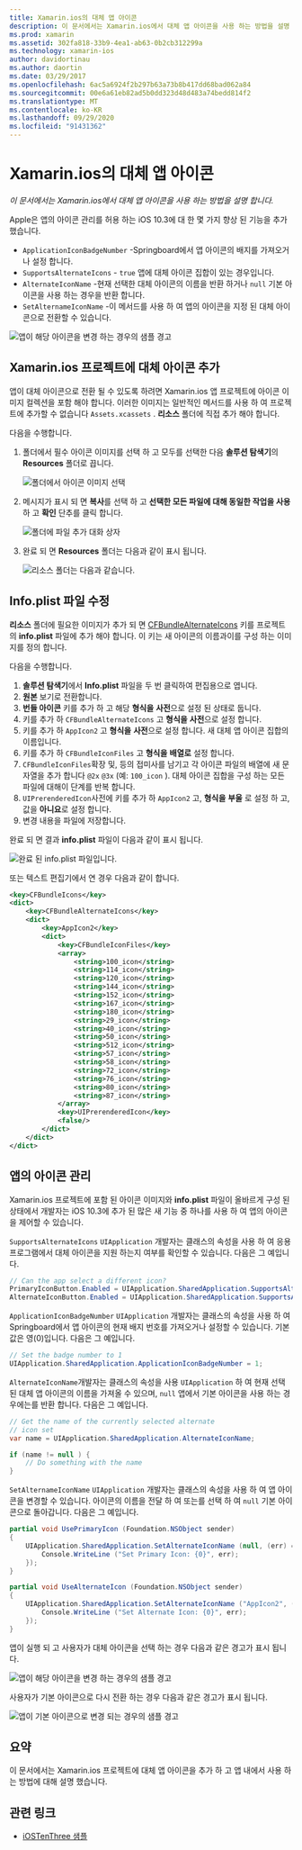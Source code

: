 ```yaml
---
title: Xamarin.ios의 대체 앱 아이콘
description: 이 문서에서는 Xamarin.ios에서 대체 앱 아이콘을 사용 하는 방법을 설명 합니다. 이러한 아이콘을 Xamarin.ios 프로젝트에 추가 하는 방법, info.plist 파일을 수정 하는 방법 및 프로그래밍 방식으로 앱 아이콘을 관리 하는 방법을 설명 합니다.
ms.prod: xamarin
ms.assetid: 302fa818-33b9-4ea1-ab63-0b2cb312299a
ms.technology: xamarin-ios
author: davidortinau
ms.author: daortin
ms.date: 03/29/2017
ms.openlocfilehash: 6ac5a6924f2b297b63a73b8b417dd68bad062a84
ms.sourcegitcommit: 00e6a61eb82ad5b0dd323d48d483a74bedd814f2
ms.translationtype: MT
ms.contentlocale: ko-KR
ms.lasthandoff: 09/29/2020
ms.locfileid: "91431362"
---
```

# <a name="alternate-app-icons-in-xamarinios"></a>Xamarin.ios의 대체 앱 아이콘

_이 문서에서는 Xamarin.ios에서 대체 앱 아이콘을 사용 하는 방법을 설명 합니다._

Apple은 앱의 아이콘 관리를 허용 하는 iOS 10.3에 대 한 몇 가지 향상 된 기능을 추가 했습니다.

- `ApplicationIconBadgeNumber` -Springboard에서 앱 아이콘의 배지를 가져오거나 설정 합니다.
- `SupportsAlternateIcons` - `true` 앱에 대체 아이콘 집합이 있는 경우입니다.
- `AlternateIconName` -현재 선택한 대체 아이콘의 이름을 반환 하거나 `null` 기본 아이콘을 사용 하는 경우을 반환 합니다.
- `SetAlternameIconName` -이 메서드를 사용 하 여 앱의 아이콘을 지정 된 대체 아이콘으로 전환할 수 있습니다.

![앱이 해당 아이콘을 변경 하는 경우의 샘플 경고](alternate-app-icons-images/icons04.png)

<a name="Adding-Alternate-Icons"></a>

## <a name="adding-alternate-icons-to-a-xamarinios-project"></a>Xamarin.ios 프로젝트에 대체 아이콘 추가

앱이 대체 아이콘으로 전환 될 수 있도록 하려면 Xamarin.ios 앱 프로젝트에 아이콘 이미지 컬렉션을 포함 해야 합니다. 이러한 이미지는 일반적인 메서드를 사용 하 여 프로젝트에 추가할 수 없습니다 `Assets.xcassets` . **리소스** 폴더에 직접 추가 해야 합니다.

다음을 수행합니다.

1. 폴더에서 필수 아이콘 이미지를 선택 하 고 모두를 선택한 다음 **솔루션 탐색기**의 **Resources** 폴더로 끕니다.

    ![폴더에서 아이콘 이미지 선택](alternate-app-icons-images/icons00.png)

2. 메시지가 표시 되 면 **복사**를 선택 하 고 **선택한 모든 파일에 대해 동일한 작업을 사용** 하 고 **확인** 단추를 클릭 합니다.

    ![폴더에 파일 추가 대화 상자](alternate-app-icons-images/icons02.png)

3. 완료 되 면 **Resources** 폴더는 다음과 같이 표시 됩니다.

    ![리소스 폴더는 다음과 같습니다.](alternate-app-icons-images/icons01.png)

<a name="Modifying-the-Info.plist-File"></a>

## <a name="modifying-the-infoplist-file"></a>Info.plist 파일 수정

**리소스** 폴더에 필요한 이미지가 추가 되 면 [CFBundleAlternateIcons](https://developer.apple.com/library/content/documentation/General/Reference/InfoPlistKeyReference/Articles/CoreFoundationKeys.html#//apple_ref/doc/uid/TP40009249-SW13) 키를 프로젝트의 **info.plist** 파일에 추가 해야 합니다. 이 키는 새 아이콘의 이름과이를 구성 하는 이미지를 정의 합니다.

다음을 수행합니다.

1. **솔루션 탐색기**에서 **Info.plist** 파일을 두 번 클릭하여 편집용으로 엽니다.
2. **원본** 보기로 전환합니다.
3. **번들 아이콘** 키를 추가 하 고 해당 **형식을** **사전**으로 설정 된 상태로 둡니다.
4. 키를 추가 하 `CFBundleAlternateIcons` 고 **형식을** **사전**으로 설정 합니다.
5. 키를 추가 하 `AppIcon2` 고 **형식을** **사전**으로 설정 합니다. 새 대체 앱 아이콘 집합의 이름입니다.
6. 키를 추가 하 `CFBundleIconFiles` 고 **형식을** **배열로** 설정 합니다.
7. `CFBundleIconFiles`확장 및, 등의 접미사를 남기고 각 아이콘 파일의 배열에 새 문자열을 추가 합니다 `@2x` `@3x` (예: `100_icon` ). 대체 아이콘 집합을 구성 하는 모든 파일에 대해이 단계를 반복 합니다.
8. `UIPrerenderedIcon`사전에 키를 추가 하 `AppIcon2` 고, **형식을** **부울** 로 설정 하 고, 값을 **아니요**로 설정 합니다.
9. 변경 내용을 파일에 저장합니다.

완료 되 면 결과 **info.plist** 파일이 다음과 같이 표시 됩니다.

![완료 된 info.plist 파일입니다.](alternate-app-icons-images/icons03.png)

또는 텍스트 편집기에서 연 경우 다음과 같이 합니다.

```xml
<key>CFBundleIcons</key>
<dict>
    <key>CFBundleAlternateIcons</key>
    <dict>
        <key>AppIcon2</key>
        <dict>
            <key>CFBundleIconFiles</key>
            <array>
                <string>100_icon</string>
                <string>114_icon</string>
                <string>120_icon</string>
                <string>144_icon</string>
                <string>152_icon</string>
                <string>167_icon</string>
                <string>180_icon</string>
                <string>29_icon</string>
                <string>40_icon</string>
                <string>50_icon</string>
                <string>512_icon</string>
                <string>57_icon</string>
                <string>58_icon</string>
                <string>72_icon</string>
                <string>76_icon</string>
                <string>80_icon</string>
                <string>87_icon</string>
            </array>
            <key>UIPrerenderedIcon</key>
            <false/>
        </dict>
    </dict>
</dict>
```

<a name="Managing-the-Apps-Icon"></a>

## <a name="managing-the-apps-icon"></a>앱의 아이콘 관리 

Xamarin.ios 프로젝트에 포함 된 아이콘 이미지와 **info.plist** 파일이 올바르게 구성 된 상태에서 개발자는 iOS 10.3에 추가 된 많은 새 기능 중 하나를 사용 하 여 앱의 아이콘을 제어할 수 있습니다.

`SupportsAlternateIcons` `UIApplication` 개발자는 클래스의 속성을 사용 하 여 응용 프로그램에서 대체 아이콘을 지원 하는지 여부를 확인할 수 있습니다. 다음은 그 예입니다.

```csharp
// Can the app select a different icon?
PrimaryIconButton.Enabled = UIApplication.SharedApplication.SupportsAlternateIcons;
AlternateIconButton.Enabled = UIApplication.SharedApplication.SupportsAlternateIcons;
```

`ApplicationIconBadgeNumber` `UIApplication` 개발자는 클래스의 속성을 사용 하 여 Springboard에서 앱 아이콘의 현재 배지 번호를 가져오거나 설정할 수 있습니다. 기본값은 영(0)입니다. 다음은 그 예입니다.

```csharp
// Set the badge number to 1
UIApplication.SharedApplication.ApplicationIconBadgeNumber = 1;
```

`AlternateIconName`개발자는 클래스의 속성을 사용 `UIApplication` 하 여 현재 선택 된 대체 앱 아이콘의 이름을 가져올 수 있으며, `null` 앱에서 기본 아이콘을 사용 하는 경우에는를 반환 합니다. 다음은 그 예입니다.

```csharp
// Get the name of the currently selected alternate
// icon set
var name = UIApplication.SharedApplication.AlternateIconName;

if (name != null ) {
    // Do something with the name
}
```

`SetAlternameIconName` `UIApplication` 개발자는 클래스의 속성을 사용 하 여 앱 아이콘을 변경할 수 있습니다. 아이콘의 이름을 전달 하 여 또는를 선택 하 여 `null` 기본 아이콘으로 돌아갑니다. 다음은 그 예입니다.

```csharp
partial void UsePrimaryIcon (Foundation.NSObject sender)
{
    UIApplication.SharedApplication.SetAlternateIconName (null, (err) => {
        Console.WriteLine ("Set Primary Icon: {0}", err);
    });
}

partial void UseAlternateIcon (Foundation.NSObject sender)
{
    UIApplication.SharedApplication.SetAlternateIconName ("AppIcon2", (err) => {
        Console.WriteLine ("Set Alternate Icon: {0}", err);
    });
}
```

앱이 실행 되 고 사용자가 대체 아이콘을 선택 하는 경우 다음과 같은 경고가 표시 됩니다.

![앱이 해당 아이콘을 변경 하는 경우의 샘플 경고](alternate-app-icons-images/icons04.png)

사용자가 기본 아이콘으로 다시 전환 하는 경우 다음과 같은 경고가 표시 됩니다.

![앱이 기본 아이콘으로 변경 되는 경우의 샘플 경고](alternate-app-icons-images/icons05.png)

<a name="Summary"></a>

## <a name="summary"></a>요약

이 문서에서는 Xamarin.ios 프로젝트에 대체 앱 아이콘을 추가 하 고 앱 내에서 사용 하는 방법에 대해 설명 했습니다.

## <a name="related-links"></a>관련 링크

- [iOSTenThree 샘플](/samples/xamarin/ios-samples/ios10-iostenthree/)